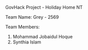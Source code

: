 GovHack Project - Holiday Home NT

Team Name: Grey - 2569

Team Members:
1. Mohammad Jobaidul Hoque
2. Synthia Islam

   
